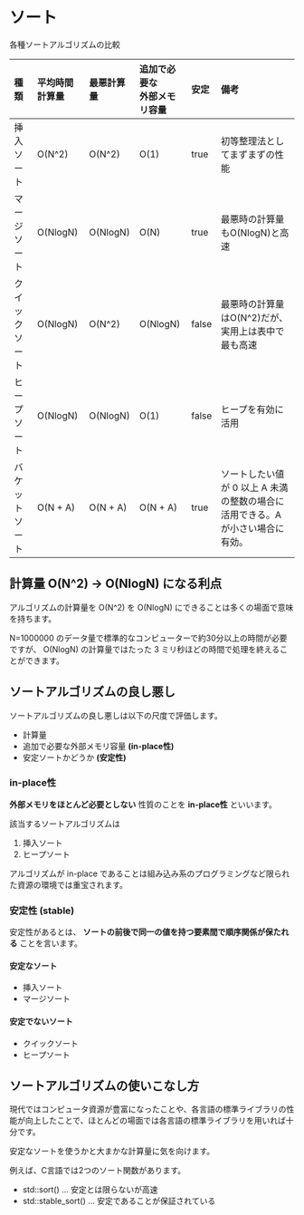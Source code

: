# ソート

各種ソートアルゴリズムの比較

|種類|平均時間計算量|最悪計算量|追加で必要な<br>外部メモリ容量|安定|備考|
|:---|:---|:---|:---|:---|:---|
|挿入ソート|O(N^2)|O(N^2)|O(1)|true|初等整理法としてまずまずの性能|
|マージソート|O(NlogN)|O(NlogN)|O(N)|true|最悪時の計算量もO(NlogN)と高速|
|クイックソート|O(NlogN)|O(N^2)|O(NlogN)|false|最悪時の計算量はO(N^2)だが、実用上は表中で最も高速|
|ヒープソート|O(NlogN)|O(NlogN)|O(1)|false|ヒープを有効に活用|
|バケットソート|O(N + A)|O(N + A)|O(N + A)|true|ソートしたい値が 0 以上 A 未満の整数の場合に活用できる。Aが小さい場合に有効。|

## 計算量 O(N^2) -> O(NlogN) になる利点

アルゴリズムの計算量を O(N^2) を O(NlogN) にできることは多くの場面で意味を持ちます。

N=1000000 のデータ量で標準的なコンピューターで約30分以上の時間が必要ですが、 O(NlogN) の計算量ではたった 3 ミリ秒ほどの時間で処理を終えることができます。

## ソートアルゴリズムの良し悪し

ソートアルゴリズムの良し悪しは以下の尺度で評価します。

- 計算量
- 追加で必要な外部メモリ容量 **(in-place性)**
- 安定ソートかどうか **(安定性)**

### in-place性

**外部メモリをほとんど必要としない** 性質のことを **in-place性** といいます。

該当するソートアルゴリズムは

1. 挿入ソート
2. ヒープソート

アルゴリズムが in-place であることは組み込み系のプログラミングなど限られた資源の環境では重宝されます。

### 安定性 (stable)

安定性があるとは、 **ソートの前後で同一の値を持つ要素間で順序関係が保たれる** ことを言います。

#### 安定なソート

- 挿入ソート
- マージソート

#### 安定でないソート

- クイックソート
- ヒープソート

## ソートアルゴリズムの使いこなし方

現代ではコンピュータ資源が豊富になったことや、各言語の標準ライブラリの性能が向上したことで、ほとんどの場面では各言語の標準ライブラリを用いれば十分です。

安定なソートを使うかと大まかな計算量に気を向けます。

例えば、C言語では2つのソート関数があります。

- std::sort() ... 安定とは限らないが高速
- std::stable_sort() ... 安定であることが保証されている



